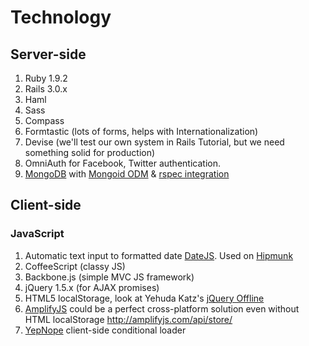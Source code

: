 # Technology
## Server-side
1. Ruby 1.9.2
2. Rails 3.0.x
  1. Haml
  2. Sass
  3. Compass
  4. Formtastic (lots of forms, helps with Internationalization)
  5. Devise (we'll test our own system in Rails Tutorial, but we need
     something solid for production)
  7. OmniAuth for Facebook, Twitter authentication.
  8. [MongoDB](http://www.mongodb.org/) with [Mongoid ODM](http://mongoid.org/docs/installation/) & [rspec integration](https://github.com/evansagge/mongoid-rspec)

## Client-side
### JavaScript
1. Automatic text input to formatted date [DateJS](http://www.datejs.com/). Used on [Hipmunk](http://hipmunk.com)
2. CoffeeScript (classy JS)
3. Backbone.js (simple MVC JS framework)
3. jQuery 1.5.x (for AJAX promises)
4. HTML5 localStorage, look at Yehuda Katz's [jQuery Offline](https://github.com/wycats/jquery-offline)
5. [AmplifyJS](http://amplifyjs.com/api/store/) could be a perfect cross-platform solution even without
   HTML localStorage http://amplifyjs.com/api/store/
6. [YepNope](https://github.com/SlexAxton/yepnope.js) client-side conditional loader

